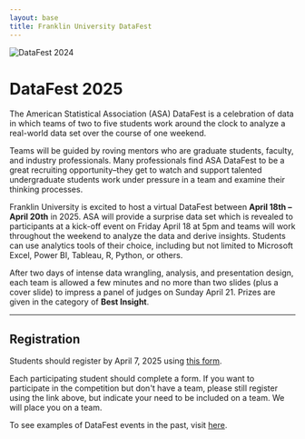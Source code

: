 ```yaml
---
layout: base
title: Franklin University DataFest
---
```


<div class="logo-image">
  <img src="/images/logo.jpg" alt="DataFest 2024">
</div>

# DataFest 2025


The American Statistical Association (ASA) DataFest is a celebration of data in which teams of two to five students work around the clock to analyze a real-world data set over the course of one weekend.

Teams will be guided by roving mentors who are graduate students, faculty, and industry professionals. Many professionals find ASA DataFest to be a great recruiting opportunity–they get to watch and support talented undergraduate students work under pressure in a team and examine their thinking processes.

Franklin University is excited to host a virtual DataFest between **April 18th – April 20th** in 2025. ASA will provide a surprise data set which is revealed to participants at a kick-off event on Friday April 18 at 5pm and teams will work throughout the weekend to analyze the data and derive insights. Students can use analytics tools of their choice, including but not limited to Microsoft Excel, Power BI, Tableau, R, Python, or others.

After two days of intense data wrangling, analysis, and presentation design, each team is allowed a few minutes and no more than two slides (plus a cover slide) to impress a panel of judges on Sunday April 21. Prizes are given in the category of **Best Insight**.

---

## Registration

Students should register by April 7, 2025 using [this form](https://connect.franklin.edu/register/?id=65e1db6b-0bc0-48f1-94c4-d46e95e5bec2).

Each participating student should complete a form. If you want to participate in the competition but don't have a team, please still register using the link above, but indicate your need to be included on a team. We will place you on a team.

To see examples of DataFest events in the past, visit [here](http://datafest.stat.ucla.edu/past-datafests). 